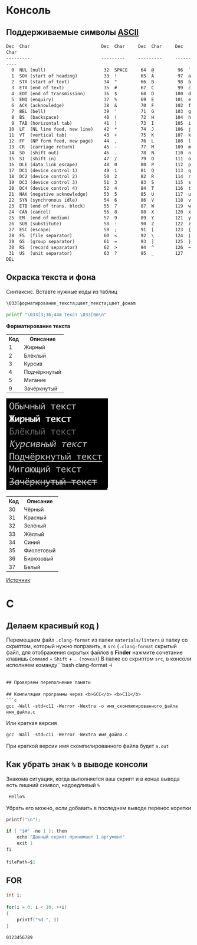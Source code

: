 # Консоль
## Поддерживаемые символы <a href="https://www.cs.cmu.edu/~pattis/15-1XX/common/handouts/ascii.html">ASCII</a>
```
Dec  Char                           Dec  Char     Dec  Char     Dec  Char
---------                           ---------     ---------     ----------
  0  NUL (null)                      32  SPACE     64  @         96  `
  1  SOH (start of heading)          33  !         65  A         97  a
  2  STX (start of text)             34  "         66  B         98  b
  3  ETX (end of text)               35  #         67  C         99  c
  4  EOT (end of transmission)       36  $         68  D        100  d
  5  ENQ (enquiry)                   37  %         69  E        101  e
  6  ACK (acknowledge)               38  &         70  F        102  f
  7  BEL (bell)                      39  '         71  G        103  g
  8  BS  (backspace)                 40  (         72  H        104  h
  9  TAB (horizontal tab)            41  )         73  I        105  i
 10  LF  (NL line feed, new line)    42  *         74  J        106  j
 11  VT  (vertical tab)              43  +         75  K        107  k
 12  FF  (NP form feed, new page)    44  ,         76  L        108  l
 13  CR  (carriage return)           45  -         77  M        109  m
 14  SO  (shift out)                 46  .         78  N        110  n
 15  SI  (shift in)                  47  /         79  O        111  o
 16  DLE (data link escape)          48  0         80  P        112  p
 17  DC1 (device control 1)          49  1         81  Q        113  q
 18  DC2 (device control 2)          50  2         82  R        114  r
 19  DC3 (device control 3)          51  3         83  S        115  s
 20  DC4 (device control 4)          52  4         84  T        116  t
 21  NAK (negative acknowledge)      53  5         85  U        117  u
 22  SYN (synchronous idle)          54  6         86  V        118  v
 23  ETB (end of trans. block)       55  7         87  W        119  w
 24  CAN (cancel)                    56  8         88  X        120  x
 25  EM  (end of medium)             57  9         89  Y        121  y
 26  SUB (substitute)                58  :         90  Z        122  z
 27  ESC (escape)                    59  ;         91  [        123  {
 28  FS  (file separator)            60  <         92  \        124  |
 29  GS  (group separator)           61  =         93  ]        125  }
 30  RS  (record separator)          62  >         94  ^        126  ~
 31  US  (unit separator)            63  ?         95  _        127  DEL
```
## Окраска текста и фона
Синтаксис. Вставте нужные коды из таблиц
```bash
\033[форматирование_текста;цвет_текста;цвет_фонаm
```
```bash
printf "\033[3;36;44m Текст \033[0m\n"
```
<b>Форматирование текста</b>
<div>
  <table>
      <tr>
        <th>Код</th>
        <th>Описание</th>
      </tr>
      <tr>
        <td>1</td> 
        <td>Жирный</td>
      </tr>
      <tr>
        <td>2</td>
        <td>Блёклый</td>
      </tr>
      <tr>
        <td>3</td>
        <td>Курсив</td>
      </tr>
      <tr>
        <td>4</td>
        <td>Подчёркнутый</td>
      </tr>
      <tr>
        <td>5</td>
        <td>Мигание</td>
      </tr>
      <tr>
        <td>9</td>
        <td>Зачёркнутый</td>
      </tr>
  </table>
  <img src="unix-txt-format.png">
  <table>
      <tr>
        <th>Код</th>
        <th>Описание</th>
      </tr>
      <tr>
        <td>30</td> 
        <td>Чёрный</td>
      </tr>
      <tr>
        <td>31</td> 
        <td>Красный</td>
      </tr>
      <tr>
        <td>32</td>
        <td>Зелёный</td>
      </tr>
      <tr>
        <td>33</td>
        <td>Жёлтый</td>
      </tr>
      <tr>
        <td>34</td>
        <td>Синий</td>
      </tr>
      <tr>
        <td>35</td>
        <td>Фиолетовый</td>
      </tr>
      <tr>
        <td>36</td>
        <td>Бирюзовый</td>
      </tr>
      <tr>
        <td>37</td>
        <td>Белый</td>
      </tr>
  </table>
</div>
<a href="https://habr.com/ru/companies/macloud/articles/558316/">Источник</a>

# C
## Делаем красивый код )
Перемещаем файл `.clang-format` из папки `materials/linters` в папку со скриптом, который нужно поправить, в `src`
(`.clang-format` скрытый файл, для отображения скрытых файлов в <b>Finder</b> нажмите сочетание клавишь `Command` + `Shift` + `. (точка)`)
В папке со скриптом `src`, в консоли исполняем команду```bash
clang-format -i
```

## Проверяем переполнение памяти

## Компиляция программы через <b>GCC</b> <b>C11</b>
```c
gcc -Wall -std=c11 -Werror -Wextra -o имя_скомпилированного_файла имя_файла.c
```
Или краткая версия
```c
gcc -Wall -std=c11 -Werror -Wextra имя_файла.c
```
При краткой версии имя скомпилированного файла будет ```a.out``` 

## Как убрать знак ```%``` в выводе консоли
Знакома ситуация, когда выполняется ваш скрипт и в конце вывода есть лишний символ, надоедливый ```%```
```bash
 Hello%
```
Убрать его можно, если добавить в последнем выводе перенос коретки

```c
printf("\n");
```


```c
if [ "$#" -ne 1 ]; then
    echo "Данный скрипт принимает 1 аргумент"
    exit 1
fi

filePath=$1
```
## FOR
```c
int i;

for(i = 0; i < 10; ++i)
{
    printf("%d ", i)
}
```

```bash
0123456789
```

